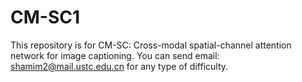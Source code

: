 # CM-SC1
This repository is for CM-SC: Cross-modal spatial-channel attention network for image captioning. You can send email: shamim2@mail.ustc.edu.cn for any type of difficulty.
